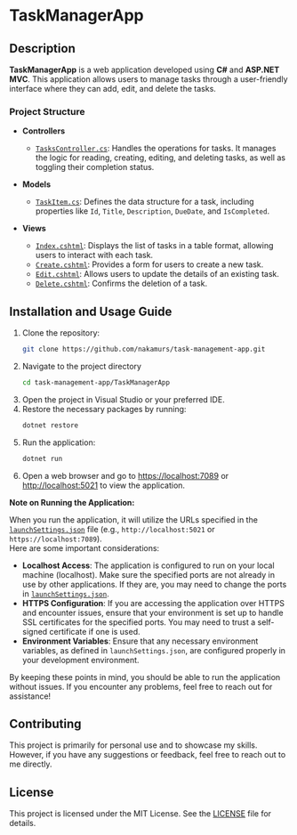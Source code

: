 # TaskManagerApp

## Description
**TaskManagerApp** is a web application developed using **C#** and **ASP.NET MVC**. This application allows users to manage tasks through a user-friendly interface where they can add, edit, and delete the tasks.

### Project Structure
- **Controllers**
  - [`TasksController.cs`](TaskManagerApp/Controllers/TasksController.cs): Handles the operations for tasks. It manages the logic for reading, creating, editing, and deleting tasks, as well as toggling their completion status.

- **Models**
  - [`TaskItem.cs`](TaskManagerApp/Models/TaskItem.cs): Defines the data structure for a task, including properties like `Id`, `Title`, `Description`, `DueDate`, and `IsCompleted`.

- **Views**
  - [`Index.cshtml`](TaskManagerApp/Views/Tasks/Index.cshtml): Displays the list of tasks in a table format, allowing users to interact with each task.
  - [`Create.cshtml`](TaskManagerApp/Views/Tasks/Create.cshtml): Provides a form for users to create a new task.
  - [`Edit.cshtml`](TaskManagerApp/Views/Tasks/Edit.cshtml): Allows users to update the details of an existing task.
  - [`Delete.cshtml`](TaskManagerApp/Views/Tasks/Delete.cshtml): Confirms the deletion of a task.

## Installation and Usage Guide
1. Clone the repository:
   ```bash
   git clone https://github.com/nakamurs/task-management-app.git
2. Navigate to the project directory
   ```bash
   cd task-management-app/TaskManagerApp
3. Open the project in Visual Studio or your preferred IDE.
4. Restore the necessary packages by running:
   ```bash
   dotnet restore
5. Run the application:
   ```bash
   dotnet run
6. Open a web browser and go to <https://localhost:7089> or <http://localhost:5021> to view the application.

**Note on Running the Application:**

When you run the application, it will utilize the URLs specified in the [`launchSettings.json`](TaskManagerApp/Properties/launchSettings.json) file (e.g., `http://localhost:5021` or `https://localhost:7089`).<br> 
Here are some important considerations:

  * **Localhost Access**: The application is configured to run on your local machine (localhost). Make sure the specified ports are not already in use by other applications. If they are, you may need to change the ports in [`launchSettings.json`](TaskManagerApp/Properties/launchSettings.json).
  * **HTTPS Configuration**: If you are accessing the application over HTTPS and encounter issues, ensure that your environment is set up to handle SSL certificates for the specified ports. You may need to trust a self-signed certificate if one is used.
  * **Environment Variables**: Ensure that any necessary environment variables, as defined in `launchSettings.json`, are configured properly in your development environment.

By keeping these points in mind, you should be able to run the application without issues. If you encounter any problems, feel free to reach out for assistance!

## Contributing
This project is primarily for personal use and to showcase my skills. However, if you have any suggestions or feedback, feel free to reach out to me directly.

## License
This project is licensed under the MIT License. See the [LICENSE](LICENSE) file for details.


